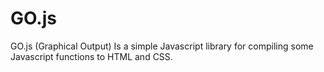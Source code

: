 # GO.js
GO.js (Graphical Output) Is a simple Javascript library for compiling some Javascript functions to HTML and CSS.
